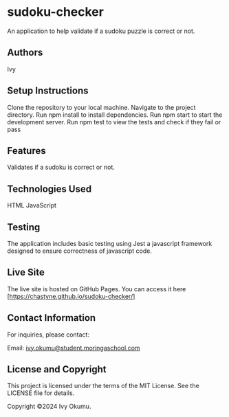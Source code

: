# sudoku-checker
An application to help validate if a sudoku puzzle is correct or not.


## Authors
Ivy

## Setup Instructions
Clone the repository to your local machine.
Navigate to the project directory.
Run npm install to install dependencies.
Run npm start to start the development server.
Run npm test to view the tests and check if they fail or pass

## Features
Validates if a sudoku is correct or not.

## Technologies Used
HTML
JavaScript


## Testing

The application includes basic testing using Jest a javascript framework designed to ensure correctness of javascript code.

## Live Site
The live site is hosted on GitHub Pages. You can access it here [https://chastyne.github.io/sudoku-checker/]

## Contact Information
For inquiries, please contact:

Email: ivy.okumu@student.moringaschool.com
## License and Copyright
This project is licensed under the terms of the MIT License. See the LICENSE file for details.

Copyright ©2024 Ivy Okumu.
